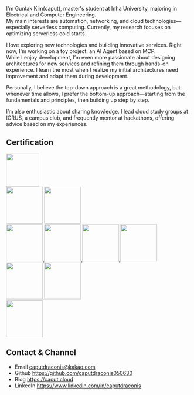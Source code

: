 I'm Guntak Kim(caput), master's student at Inha University, majoring in Electrical and Computer Engineering.  
My main interests are automation, networking, and cloud technologies—especially serverless computing. Currently, my research focuses on optimizing serverless cold starts.

I love exploring new technologies and building innovative services. Right now, I'm working on a toy project: an AI Agent based on MCP.  
While I enjoy development, I’m even more passionate about designing architectures for new services and refining them through hands-on experience. I learn the most when I realize my initial architectures need improvement and adapt them during development.

Personally, I believe the top-down approach is a great methodology, but whenever time allows, I prefer the bottom-up approach—starting from the fundamentals and principles, then building up step by step.

I’m also enthusiastic about sharing knowledge. I lead cloud study groups at IGRUS, a campus club, and frequently mentor at hackathons, offering advice based on my experiences.


## Certification

<!-- Terraform -->
<span>
  <a href="https://www.credly.com/badges/b711d1c1-ac6b-4295-a38a-f0c65780c4f7/public_url">
    <img src="https://images.credly.com/size/340x340/images/ed4be915-68f8-428a-b332-40ded9084ee5/blob" width="90">
  </a>
</span>
<br />

<!------------------------------ Foundational ------------------------------>
<span>
  <a href="https://www.credly.com/badges/1b39ce5b-1685-40cf-beac-d31c33daaf80/public_url">
    <img src="https://images.credly.com/size/110x110/images/00634f82-b07f-4bbd-a6bb-53de397fc3a6/image.png" width="100">
  </a>
  <a href="https://www.credly.com/badges/377ecfb1-f4b7-431b-87e9-68e2b170e025/public_url">
    <img src="https://images.credly.com/size/340x340/images/4d4693bb-530e-4bca-9327-de07f3aa2348/image.png" width="100">
  </a>
</span>
<br />

<!------------------------------ Associate ------------------------------>
<span>
  <a href="https://www.credly.com/badges/723ea604-35c4-4730-a1fe-1a12a6f6afdc/public_url">
    <img src="https://images.credly.com/size/220x220/images/0e284c3f-5164-4b21-8660-0d84737941bc/image.png" width="100">
  </a>
  <a href="https://www.credly.com/badges/62dc33cd-5c73-4fea-b268-578f8512e5af/public_url">
    <img src="https://images.credly.com/size/110x110/images/f0d3fbb9-bfa7-4017-9989-7bde8eaf42b1/image.png" width="100">
  </a>
  <a href="https://www.credly.com/badges/72ae54a4-c130-49b6-b81b-13f7c86c31d8/public_url">
    <img src="https://images.credly.com/size/110x110/images/e5c85d7f-4e50-431e-b5af-fa9d9b0596e7/image.png" width="100">
  </a>
  <a href="https://www.credly.com/badges/5b61e0a6-d534-4067-9f5c-302f04e0faae/public_url">
    <img src="https://images.credly.com/size/110x110/images/1a634b4e-3d6b-4a74-b118-c0dcb429e8d2/image.png" width="100">
  </a>
</span>
<br />

<!------------------------------ Professional ------------------------------>
<span>
  <a href="https://www.credly.com/badges/9f89834f-6368-4916-8441-ae3d70f53a41/public_url">
    <img src="https://images.credly.com/size/340x340/images/2d84e428-9078-49b6-a804-13c15383d0de/image.png" width="100">
  </a>
  <a href="https://www.credly.com/badges/d25b1784-2d43-4eac-ae54-e76c907ee24d/public_url">
    <img src="https://images.credly.com/size/340x340/images/bd31ef42-d460-493e-8503-39592aaf0458/image.png" width="100">
  </a>
</span>
<br />

<!------------------------------ Specialty ------------------------------>
<span>
  <a href="https://www.credly.com/badges/a272aa9b-c61e-43dc-a147-c3665a6919b7/public_url">
    <img src="https://images.credly.com/size/680x680/images/4d08274f-64c1-495e-986b-3143f51b1371/image.png" width="100">
  </a>
</span>



## Contact & Channel
- Email      caputdraconis@kakao.com
- Github     https://github.com/caputdraconis050630
- Blog       https://caput.cloud
- LinkedIn   https://www.linkedin.com/in/caputdraconis


